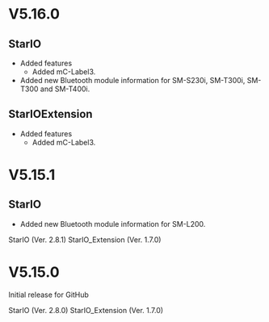 # V5.16.0

## StarIO
- Added features
  * Added mC-Label3.
- Added new Bluetooth module information for SM-S230i, SM-T300i, SM-T300 and SM-T400i.

## StarIOExtension
- Added features
  * Added mC-Label3.


# V5.15.1

## StarIO
- Added new Bluetooth module information for SM-L200.

StarIO (Ver. 2.8.1)
StarIO_Extension (Ver. 1.7.0)


# V5.15.0

Initial release for GitHub

StarIO (Ver. 2.8.0)
StarIO_Extension (Ver. 1.7.0)